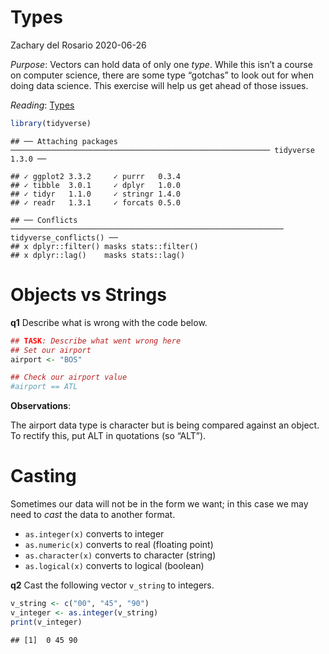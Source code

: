 Types
================
Zachary del Rosario
2020-06-26

*Purpose*: Vectors can hold data of only one *type*. While this isn’t a
course on computer science, there are some type “gotchas” to look out
for when doing data science. This exercise will help us get ahead of
those issues.

*Reading*: [Types](https://rstudio.cloud/learn/primers/1.2)

``` r
library(tidyverse)
```

    ## ── Attaching packages ────────────────────────────────────────────────────────── tidyverse 1.3.0 ──

    ## ✓ ggplot2 3.3.2     ✓ purrr   0.3.4
    ## ✓ tibble  3.0.1     ✓ dplyr   1.0.0
    ## ✓ tidyr   1.1.0     ✓ stringr 1.4.0
    ## ✓ readr   1.3.1     ✓ forcats 0.5.0

    ## ── Conflicts ───────────────────────────────────────────────────────────── tidyverse_conflicts() ──
    ## x dplyr::filter() masks stats::filter()
    ## x dplyr::lag()    masks stats::lag()

# Objects vs Strings

<!-- -------------------------------------------------- -->

**q1** Describe what is wrong with the code below.

``` r
## TASK: Describe what went wrong here
## Set our airport
airport <- "BOS"

## Check our airport value
#airport == ATL
```

**Observations**:

The airport data type is character but is being compared against an
object. To rectify this, put ALT in quotations (so “ALT”).

# Casting

<!-- -------------------------------------------------- -->

Sometimes our data will not be in the form we want; in this case we may
need to *cast* the data to another format.

  - `as.integer(x)` converts to integer
  - `as.numeric(x)` converts to real (floating point)
  - `as.character(x)` converts to character (string)
  - `as.logical(x)` converts to logical (boolean)

**q2** Cast the following vector `v_string` to integers.

``` r
v_string <- c("00", "45", "90")
v_integer <- as.integer(v_string)
print(v_integer)
```

    ## [1]  0 45 90
